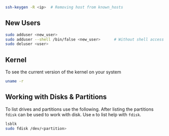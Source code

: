 

``` bash
ssh-keygen -R <ip>  # Removing host from known_hosts
```

## New Users

``` bash
sudo adduser <new_user>
sudo adduser --shell /bin/false <new_user>      # Without shell access 
sudo deluser <user>
```

## Kernel

To see the current version of the kernel on your system 

``` bash
uname -r
```

## Working with Disks & Partitions

To list drives and partitions use the following. After listing the partitions `fdisk` can be used to work with disk. Use `m` to list help with `fdisk`.

``` bash
lsblk
sudo fdisk /dev/<partition>
```
